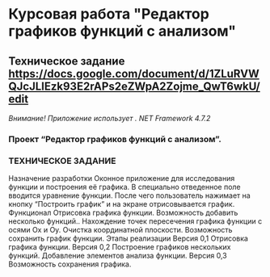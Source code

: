 # Курсовая работа "Редактор графиков функций с анализом"
## Техническое задание https://docs.google.com/document/d/1ZLuRVWQJcJLIEzk93E2rAPs2eZWpA2Zojme_QwT6wkU/edit
*Внимание! Приложение использует . NET Framework 4.7.2*
### Проект “Редактор графиков функций с анализом”.
### ТЕХНИЧЕСКОЕ ЗАДАНИЕ
  Назначение разработки
Оконное приложение для исследования функции и построения её графика. В специально отведенное поле вводится уравнение функции. После чего пользователь нажимает на кнопку “Построить график” и на экране отрисовывается график.
      Функционал
Отрисовка графика функции.
Возможность добавить несколько функций..
Нахождение точек пересечения графика функции с осями Ox и Oy.
Очистка координатной плоскости.
Возможность сохранить график функции.
Этапы реализации
      Версия 0,1
Отрисовка графика функции.
      Версия 0,2
Построение графиков нескольких функций.
Добавление элементов анализа функции.
      Версия 0,3
Возможность сохранения графика.




